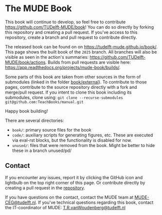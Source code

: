 # The MUDE Book

This book will continue to develop, so feel free to contribute https://github.com/TUDelft-MUDE/book! You can do so directly by forking this repository and creating a pull request. If you've access to this repository, create a branch and pull request to contribute directly.

The released book can be found on on https://tudelft-mude.github.io/book/. This page shows the built book of the `2025` branch. All branches will also be visible as seen in the action's summaries: https://github.com/TUDelft-MUDE/book/actions. Builds from pull requests are visible here: https://app.readthedocs.org/projects/mude-book/builds/.

Some parts of this book are taken from other sources in the form of submodules (linked in the folder [book/external](book/external)). To contribute to those pages, contribute to the source repository directly with a fork and merge/pull request. If you intent to clone this book including its submodules, clone using: `git clone --recurse-submodules git@github.com:TeachBooks/manual.git`

Happy book building!

There are several directories:

- `book/`: primary source files for the book
- `code/`: auxiliary scripts for generating figures, etc. These are executed via eval-rst blocks, but the functionality is disabled for now.
- `unused/`: files that were removed from the book. Might be better to hide these in a branch unused/pd/

## Contact
If you encounter any issues, report it by clicking the GitHub icon and lightbulb on the top right corner of this page. Or contribute directly by creating a pull request in the [repository](https://github.com/TUDelft-MUDE/book).

If you have questions on the contact, contact the MUDE team at MUDE-CEG@tudelft.nl. If you've technical questions regarding this book, contact the IT-coordinator of MUDE: T.R.vanWoudenberg@tudelft.nl
